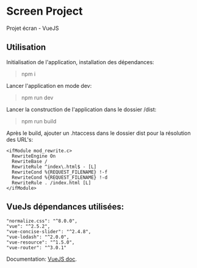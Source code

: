 # Screen Project
Projet écran - VueJS


## Utilisation
Initialisation de l'application, installation des dépendances:
> npm i

Lancer l'application en mode dev:
> npm run dev

Lancer la construction de l'application dans le dossier /dist:
> npm run build

Après le build, ajouter un .htaccess dans le dossier dist pour la résolution des URL's:
```
<ifModule mod_rewrite.c>
  RewriteEngine On
  RewriteBase /
  RewriteRule ^index\.html$ - [L]
  RewriteCond %{REQUEST_FILENAME} !-f
  RewriteCond %{REQUEST_FILENAME} !-d
  RewriteRule . /index.html [L]
</ifModule>
```

## VueJs dépendances utilisées:

```
"normalize.css": "^8.0.0",
"vue": "^2.5.2",
"vue-concise-slider": "^2.4.8",
"vue-lodash": "^2.0.0",
"vue-resource": "^1.5.0",
"vue-router": "^3.0.1"
```

Documentation: [VueJS doc](https://vuejs.org/v2/guide/).
